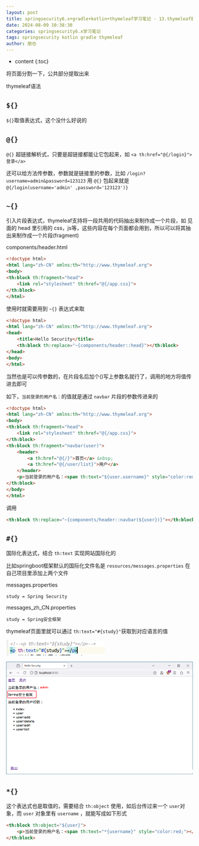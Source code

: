 ```yaml
---
layout: post
title: springsecurity6.x+gradle+kotlin+thymeleaf学习笔记 - 13.thymeleaf表达式用法及区别${} @{} ~{} #{} *{}
date: 2024-08-09 10:38:30
categories: springsecurity6.x学习笔记
tags: springsecurity kotlin gradle thymeleaf
author: 朋也
---
```


* content
{:toc}







将页面分割一下，公共部分提取出来

thymeleaf语法

## `${}`

`${}`取值表达式，这个没什么好说的

## `@{}`

`@{}` 超链接解析式，只要是超链接都能让它包起来，如 `<a th:href="@{/login}">登录</a>`

还可以给方法传参数，参数就是链接里的参数，比如 `/login?username=admin&password=123123` 用 `@{}` 包起来就是 `@{/login(username='admin' ,password='123123')}`

## `~{}`

引入片段表达式，thymeleaf支持将一段共用的代码抽出来制作成一个片段，如 见面的 head 里引用的 css，js等，这些内容在每个页面都会用到，所以可以将其抽出来制作成一个片段(fragment)

components/header.html
```html
<!doctype html>
<html lang="zh-CN" xmlns:th="http://www.thymeleaf.org">
<body>
<th:block th:fragment="head">
    <link rel="stylesheet" th:href="@{/app.css}">
</th:block>
</html>
```

使用时就需要用到 `~{}` 表达式来取

```html
<!doctype html>
<html lang="zh-CN" xmlns:th="http://www.thymeleaf.org">
<head>
    <title>Hello Security</title>
    <th:block th:replace="~{components/header::head}"></th:block>
</head>
<body>
</html>
```

当然也是可以传参数的，在片段名后加个()写上参数名就行了，调用的地方将值传进去即可

如下，`当前登录的用户名：`的值就是通过 `navbar` 片段的参数传进来的

```html
<!doctype html>
<html lang="zh-CN" xmlns:th="http://www.thymeleaf.org">
<body>
<th:block th:fragment="head">
    <link rel="stylesheet" th:href="@{/app.css}">
</th:block>
<th:block th:fragment="navbar(user)">
    <header>
        <a th:href="@{/}">首页</a> &nbsp;
        <a th:href="@{/user/list}">用户</a>
    </header>
    <p>当前登录的用户名：<span th:text="${user.username}" style="color:red;"></span></p>
</th:block>
</body>
</html>
```

调用

```html
<th:block th:replace="~{components/header::navbar(${user})}"></th:block>
```

## `#{}`

国际化表达式，结合 `th:text` 实现网站国际化的

比如springboot框架默认的国际化文件名是 `resources/messages.properties` 在自己项目里添加上两个文件

messages.properties

```properties
study = Spring Security
```

messages_zh_CN.properties

```properties
study = Spring安全框架
```

thymeleaf页面里就可以通过 `th:text="#{study}"`获取到对应语言的值

![](/assets/1745311541187.png)

![](/assets/1745311546898.png)

## `*{}`

这个表达式也是取值的，需要结合 `th:object` 使用，如后台传过来一个 `user`对象，而 `user` 对象里有 `username` ，就能写成如下形式

```html
<th:block th:object="${user}">
    <p>当前登录的用户名：<span th:text="*{username}" style="color:red;"></span></p>
</th:block>
```


